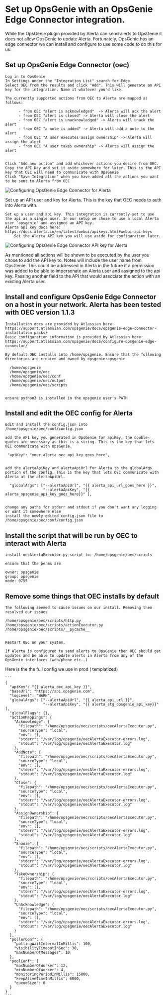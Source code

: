 Set up OpsGenie with an OpsGenie Edge Connector integration.
==================


While the OpsGenie plugin provided by Alerta can send alerts to OpsGenie it does not allow OpsGenie to update Alerta. 
Fortunately, OpsGenie has an edge connector we can install and configure to use some code to do this for us. 


Set up OpsGenie Edge Connector (oec) 
------------------

    Log in to OpsGenie
    In Settings under the "Integration List" search for Edge.
    Select OEC from the results and click "Add". This will generate an API key for the integration. Name it whatever you'd like.

    The currently supported actions from OEC to Alerta are mapped as follows:

          - from OEC "alert is acknowledged"  -> Alerta will ack the alert
          - from OEC "alert is closed" -> Alerta will close the alert
          - from OEC "alert is unacknowledged" -> Alerta will unack the alert  
          - from OEC "a note is added" -> Alerta will add a note to the alert  
          - from OEC "A user executes assign ownership" -> Alerta will assign the alert  
          - from OEC "A user takes ownership" -> Alerta will assign the alert   


    Click "Add new action" and add whichever actions you desire from OEC.
    Copy the API Key and set it aside somewhere for later. This is the API key that OEC will need to communicate with OpsGenie
    Click "Save Integration" when you have added all the actions you want to be sent to Alerta from OEC


![Configuring OpsGenie Edge Connector for Alerta](./images/2.png)

Set up an API user and key for Alerta. This is the key that OEC needs to auth into Alerta with.

    Set up a user and api key. This integration is currently set to use the api as a single user. In our setup we chose to use a local Alerta user 'opsgenie' and assigned an API key.
    Alerta api key docs here: https://docs.alerta.io/en/latest/webui/apikeys.html#webui-api-keys
        Set the Alerta API key you will use aside for configuration later.

![Configuring OpsGenie Edge Connector API key for Alerta](./images/3.png)


As mentioned all actions will be shown to be executed by the user you chose to add the API key to. Notes will include the user name from OpsGenie.  This could be addressed in Alerta in the future if a permission was added to be able to impersonate an Alerta user and assigned to the api key. Passing another field to the API that would associate the action with an existing Alerta user.


Install and configure OpsGenie Edge Connector on a host in your network. Alerta has been tested with OEC version 1.1.3
------------------

    Installation docs are provided by Atlassian here: https://support.atlassian.com/opsgenie/docs/opsgenie-edge-connector-installation-packs/
    Basic configuration information is provided by Atlassian here: https://support.atlassian.com/opsgenie/docs/configure-opsgenie-edge-connector/

    By default OEC installs into /home/opsgenie. Ensure that the following directories are created and owned by opsgenie:opsgenie

      /home/opsgenie
      /home/opsgenie/oec
      /home/opsgenie/oec/conf
      /home/opsgenie/oec/output
      /home/opsgenie/oec/scripts


    ensure python3 is installed in the opsgenie user's PATH

Install and edit the OEC config for Alerta
------------------

    Edit and install the config.json into /home/opsgenie/oec/conf/config.json

    add the API key you generated in OpsGenie for apiKey, the double-quotes are necessary as this is a string. This is the key that lets OEC communicate with OpsGenie.

     "apiKey": "your_alerta_oec_api_key_goes_here",


    add the alertaApiKey and alertaApiUrl for Alerta to the globalArgs portion of the config. This is the key that lets OEC communicate with Alerta at the alertaApiUrl.

      "globalArgs": ["--alertaApiUrl", "{{ alerta_api_url_goes_here }}",
                     "--alertaApiKey", "{{ alerta_opsgenie_api_key_goes_here}}" ],


    change any paths for stderr and stdout if you don't want any logging or want it somewhere else
    install the newly edited config.json file to /home/opsgenie/oec/conf/config.json

Install the script that will be run by OEC to interact with Alerta
------------------

    install oecAlertaExecutor.py script to: /home/opsgenie/oec/scripts

    ensure that the perms are

    owner: opsgenie
    group: opsgenie
    mode: 0755



Remove some things that OEC installs by default
------------------

    The following seemed to cause issues on our install. Removing them resolved our issues

    /home/opsgenie/oec/scripts/http.py
    /home/opsgenie/oec/scripts/actionExecutor.py
    /home/opsgenie/oec/scripts/__pycache__


    Restart OEC on your system.

    If Alerta is configured to send alerts to OpsGenie then OEC should get updates and be able to update alerts in Alerta from any of the OpsGenie interfaces (web/phone etc..)


Here is the the full config we use in prod ( templatized)


    ```
    {
      "apiKey": "{{ alerta_oec_api_key }}",
      "baseUrl": "https://api.opsgenie.com",
      "logLevel": "WARN",
      "globalArgs": ["--alertaApiUrl", "{{ alerta_api_url }}",
                     "--alertaApiKey", "{{ alerta_stg_opsgenie_api_key}}" ],
      "globalFlags": {},
      "actionMappings": {
        "Acknowledge": {
          "filepath": "/home/opsgenie/oec/scripts/oecAlertaExecutor.py",
          "sourceType": "local",
          "env": [],
          "stderr": "/var/log/opsgenie/oecAlertaExecutor-errors.log",
          "stdout": "/var/log/opsgenie/oecAlertaExecutor.log"
        },
        "AddNote": {
          "filepath": "/home/opsgenie/oec/scripts/oecAlertaExecutor.py",
          "sourceType": "local",
          "env": [],
          "stderr": "/var/log/opsgenie/oecAlertaExecutor-errors.log",
          "stdout": "/var/log/opsgenie/oecAlertaExecutor.log"
        },
        "Close": {
          "filepath": "/home/opsgenie/oec/scripts/oecAlertaExecutor.py",
          "sourceType": "local",
          "env": [],
          "stderr": "/var/log/opsgenie/oecAlertaExecutor-errors.log",
          "stdout": "/var/log/opsgenie/oecAlertaExecutor.log"
        },
        "AssignOwnership": {
          "filepath": "/home/opsgenie/oec/scripts/oecAlertaExecutor.py",
          "sourceType": "local",
          "env": [],
          "stderr": "/var/log/opsgenie/oecAlertaExecutor-errors.log",
          "stdout": "/var/log/opsgenie/oecAlertaExecutor.log"
        },
        "Snooze": {
          "filepath": "/home/opsgenie/oec/scripts/oecAlertaExecutor.py",
          "sourceType": "local",
          "env": [],
          "stderr": "/var/log/opsgenie/oecAlertaExecutor-errors.log",
          "stdout": "/var/log/opsgenie/oecAlertaExecutor.log"
        },
        "TakeOwnership": {
          "filepath": "/home/opsgenie/oec/scripts/oecAlertaExecutor.py",
          "sourceType": "local",
          "env": [],
          "stderr": "/var/log/opsgenie/oecAlertaExecutor-errors.log",
          "stdout": "/var/log/opsgenie/oecAlertaExecutor.log"
        },
        "UnAcknowledge": {
          "filepath": "/home/opsgenie/oec/scripts/oecAlertaExecutor.py",
          "sourceType": "local",
          "env": [],
          "stderr": "/var/log/opsgenie/oecAlertaExecutor-errors.log",
          "stdout": "/var/log/opsgenie/oecAlertaExecutor.log"
        }
      },
      "pollerConf": {
        "pollingWaitIntervalInMillis": 100,
        "visibilityTimeoutInSec": 30,
        "maxNumberOfMessages": 10
      },
      "poolConf": {
        "maxNumberOfWorker": 12,
        "minNumberOfWorker": 4,
        "monitoringPeriodInMillis": 15000,
        "keepAliveTimeInMillis": 6000,
        "queueSize": 0
      }
    }
    ```


